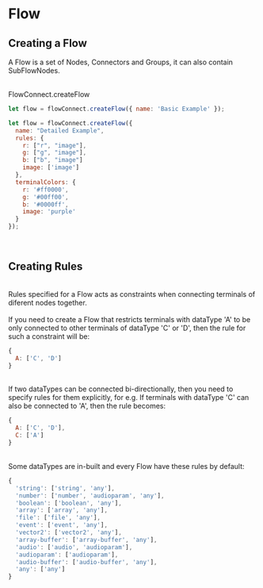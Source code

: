 # Flow

## Creating a Flow

A Flow is a set of <Ref to="/reference/api/classes/node">Nodes</Ref>, <Ref to="/reference/api/classes/connector">Connectors</Ref> and <Ref to="/reference/api/classes/group">Groups</Ref>, it can also contain <Ref to="/reference/api/classes/subflow-node">SubFlowNodes</Ref>.

<br/>
<Ref to="/reference/api/classes/flow-connect#createflow">FlowConnect.createFlow</Ref>

```js
let flow = flowConnect.createFlow({ name: 'Basic Example' });
```

```js
let flow = flowConnect.createFlow({
  name: "Detailed Example",
  rules: {
    r: ["r", "image"],
    g: ["g", "image"],
    b: ["b", "image"]
    image: ['image']
  },
  terminalColors: {
    r: '#ff0000',
    g: '#00ff00',
    b: '#0000ff',
    image: 'purple'
  }
});
```
<br/>

## Creating Rules

<br/>
<Ref to="/reference/api/interfaces/rules">Rules</Ref> specified for a Flow acts as constraints when connecting <Ref to="/reference/api/classes/terminal">terminals</Ref> of diferent <Ref to="/reference/api/classes/node">nodes</Ref> together.<br/><br/>
If you need to create a Flow that restricts terminals with <Ref to="/reference/api/classes/terminal#datatype">dataType</Ref> 'A' to be only connected to other terminals of dataType 'C' or 'D', then the rule for such a constraint will be:

```js
{
  A: ['C', 'D']
}
```
<br/>
If two dataTypes can be connected bi-directionally, then you need to specify rules for them explicitly, for e.g.
If terminals with dataType 'C' can also be connected to 'A', then the rule becomes:

```js
{
  A: ['C', 'D'],
  C: ['A']
}
```

<br/>
Some dataTypes are in-built and every Flow have these rules by default:

```js
{
  'string': ['string', 'any'],
  'number': ['number', 'audioparam', 'any'],
  'boolean': ['boolean', 'any'],
  'array': ['array', 'any'],
  'file': ['file', 'any'],
  'event': ['event', 'any'],
  'vector2': ['vector2', 'any'],
  'array-buffer': ['array-buffer', 'any'],
  'audio': ['audio', 'audioparam'],
  'audioparam': ['audioparam'],
  'audio-buffer': ['audio-buffer', 'any'],
  'any': ['any']
}
```

<script setup>
  import Ref from "../../../components/api/Ref.vue";
</script>
